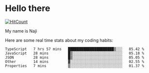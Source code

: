 # Hello there

[![HitCount](http://hits.dwyl.com/na-ji/na-ji.svg)](https://youtu.be/dQw4w9WgXcQ)

My name is Naji

Here are some real time stats about my coding habits:

<!--START_SECTION:waka-->
```text
TypeScript   7 hrs 57 mins   █████████████████████▒░░░   85.42 % 
JavaScript   28 mins         █▒░░░░░░░░░░░░░░░░░░░░░░░   05.18 % 
JSON         28 mins         █▒░░░░░░░░░░░░░░░░░░░░░░░   05.05 % 
Other        14 mins         ▓░░░░░░░░░░░░░░░░░░░░░░░░   02.55 % 
Properties   7 mins          ▒░░░░░░░░░░░░░░░░░░░░░░░░   01.37 % 
```
<!--END_SECTION:waka-->
